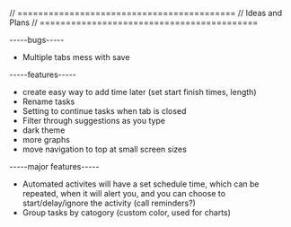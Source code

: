// ==========================================
// Ideas and Plans
// ==========================================

-----bugs-----
- Multiple tabs mess with save


-----features-----
- create easy way to add time later (set start finish times, length)
- Rename tasks
- Setting to continue tasks when tab is closed
- Filter through suggestions as you type
- dark theme
- more graphs
- move navigation to top at small screen sizes


-----major features-----
- Automated activites will have a set schedule time, which can be repeated, when it will alert you, and you can choose to start/delay/ignore the activity (call reminders?)
- Group tasks by catogory (custom color, used for charts)